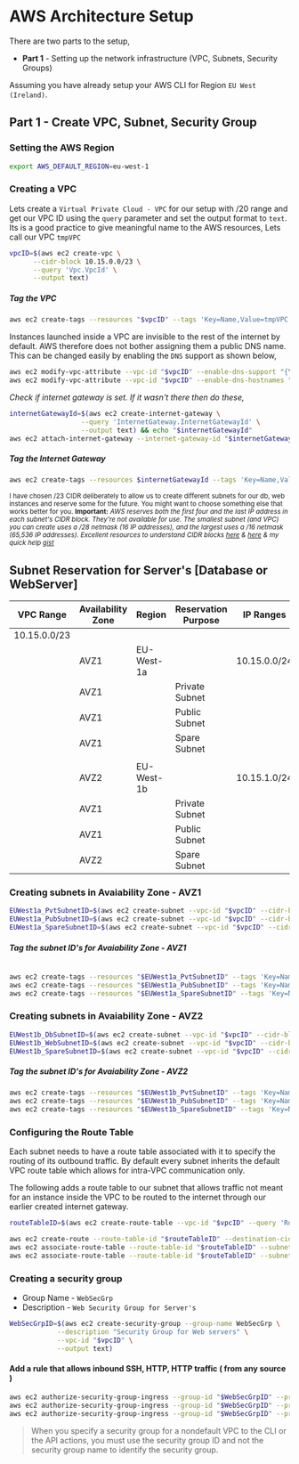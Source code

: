 # AWS Architecture Setup

There are two parts to the setup,
- **Part 1** - Setting up the network infrastructure (VPC, Subnets, Security Groups)

Assuming you have already setup your AWS CLI for Region `EU West (Ireland)`.

## Part 1 - Create VPC, Subnet, Security Group
### Setting the AWS Region
```sh
export AWS_DEFAULT_REGION=eu-west-1
```

### Creating a VPC
Lets create a `Virtual Private Cloud - VPC` for our setup with /20 range and get our VPC ID using the `query` parameter and set the output format to `text`. Its is a good practice to give meaningful name to the AWS resources, Lets call our VPC `tmpVPC`

```sh
vpcID=$(aws ec2 create-vpc \
      --cidr-block 10.15.0.0/23 \
      --query 'Vpc.VpcId' \
      --output text)
```
##### Tag the VPC
```sh
aws ec2 create-tags --resources "$vpcID" --tags 'Key=Name,Value=tmpVPC'
```

Instances launched inside a VPC are invisible to the rest of the internet by default. AWS therefore does not bother assigning them a public DNS name. This can be changed easily by enabling the `DNS` support as shown below,

```sh
aws ec2 modify-vpc-attribute --vpc-id "$vpcID" --enable-dns-support "{\"Value\":true}"
aws ec2 modify-vpc-attribute --vpc-id "$vpcID" --enable-dns-hostnames "{\"Value\":true}"
```

_Check if internet gateway is set. If it wasn't there then do these,_
```sh 
internetGatewayId=$(aws ec2 create-internet-gateway \
                  --query 'InternetGateway.InternetGatewayId' \
                  --output text) && echo "$internetGatewayId"
aws ec2 attach-internet-gateway --internet-gateway-id "$internetGatewayId" --vpc-id "$vpcID"
```

##### Tag the Internet Gateway

```sh
aws ec2 create-tags --resources $internetGatewayId --tags 'Key=Name,Value=tmpVPC-Internet-Gateway'
```

<sup>I have chosen /23 CIDR deliberately to allow us to create different subnets for our db, web instances and reserve some for the future. You might want to choose something else that works better for you. **Important:** _AWS reserves both the first four and the last IP address in each subnet's CIDR block. They're not available for use. The smallest subnet (and VPC) you can create uses a /28 netmask (16 IP addresses), and the largest uses a /16 netmask (65,536 IP addresses). Excellent resources to understand CIDR blocks [here](http://bradthemad.org/tech/notes/cidr_subnets.php) & [here](https://coderwall.com/p/ndm54w/creating-an-ec2-instance-in-a-vpc-with-the-aws-command-line-interface) & my quick help [gist](https://gist.github.com/miztiik/baecbaa67b1f10e38186d70e51c13a6c#file-cidr-ip-range)_<sup>

## Subnet Reservation for Server's [Database or WebServer]

| VPC Range    | Availability Zone  | Region        | Reservation Purpose | IP Ranges      | IP Range        |
|--------------|--------------------|---------------|---------------------|----------------|-----------------|
| 10.15.0.0/23 |                    |               |                     |                |                 |
|              | AVZ1               | EU-West-1a    |                     | 10.15.0.0/24   |                 |
|              | AVZ1               |               | Private Subnet      |                | 10.15.0.0/25    |
|              | AVZ1               |               | Public Subnet       |                | 10.15.0.128/26  |
|              | AVZ1               |               | Spare Subnet        |                |                 |
|              |                    |               |                     |                |                 |
|              | AVZ2               | EU-West-1b    |                     | 10.15.1.0/24   |                 |
|              | AVZ1               |               | Private Subnet      |                | 10.15.1.0/25    |
|              | AVZ1               |               | Public Subnet       |                | 10.15.1.128/26  |
|              | AVZ2               |               | Spare Subnet        |                |                 |


### Creating subnets in Avaiability Zone - AVZ1
```sh
EUWest1a_PvtSubnetID=$(aws ec2 create-subnet --vpc-id "$vpcID" --cidr-block 10.15.0.0/25 --availability-zone eu-west-1a --query 'Subnet.SubnetId' --output text)
EUWest1a_PubSubnetID=$(aws ec2 create-subnet --vpc-id "$vpcID" --cidr-block 10.15.0.128/26 --availability-zone eu-west-1a --query 'Subnet.SubnetId' --output text)
EUWest1a_SpareSubnetID=$(aws ec2 create-subnet --vpc-id "$vpcID" --cidr-block XX.XX.XX./XX --availability-zone eu-west-1a --query 'Subnet.SubnetId' --output text)
```
##### Tag the subnet ID's for Avaiability Zone - AVZ1
```sh

aws ec2 create-tags --resources "$EUWest1a_PvtSubnetID" --tags 'Key=Name,Value=az1-eu-west-1a-pvt-Subnet'
aws ec2 create-tags --resources "$EUWest1a_PubSubnetID" --tags 'Key=Name,Value=az1-eu-west-1a-pub-Subnet'
aws ec2 create-tags --resources "$EUWest1a_SpareSubnetID" --tags 'Key=Name,Value=az1-eu-west-1a-Spare-Subnet'

```

### Creating subnets in Avaiability Zone - AVZ2
```sh
EUWest1b_DbSubnetID=$(aws ec2 create-subnet --vpc-id "$vpcID" --cidr-block 10.15.1.0/25 --availability-zone eu-west-1b --query 'Subnet.SubnetId' --output text)
EUWest1b_WebSubnetID=$(aws ec2 create-subnet --vpc-id "$vpcID" --cidr-block 10.15.1.128/25 --availability-zone eu-west-1b --query 'Subnet.SubnetId' --output text)
EUWest1b_SpareSubnetID=$(aws ec2 create-subnet --vpc-id "$vpcID" --cidr-block XX.XX.XX./XX --availability-zone eu-west-1b --query 'Subnet.SubnetId' --output text)
```
##### Tag the subnet ID's for Avaiability Zone - AVZ2
```sh
aws ec2 create-tags --resources "$EUWest1b_PvtSubnetID" --tags 'Key=Name,Value=az1-eu-west-1c-Pvt-Subnet'
aws ec2 create-tags --resources "$EUWest1b_PubSubnetID" --tags 'Key=Name,Value=az1-eu-west-1c-Pub-Subnet'
aws ec2 create-tags --resources "$EUWest1b_SpareSubnetID" --tags 'Key=Name,Value=az1-eu-west-1c-Spare-Subnet'
```

### Configuring the Route Table
Each subnet needs to have a route table associated with it to specify the routing of its outbound traffic. By default every subnet inherits the default VPC route table which allows for intra-VPC communication only.

The following adds a route table to our subnet that allows traffic not meant for an instance inside the VPC to be routed to the internet through our earlier created internet gateway.

```sh
routeTableID=$(aws ec2 create-route-table --vpc-id "$vpcID" --query 'RouteTable.RouteTableId' --output text)

aws ec2 create-route --route-table-id "$routeTableID" --destination-cidr-block 0.0.0.0/0 --gateway-id "$internetGatewayId"
aws ec2 associate-route-table --route-table-id "$routeTableID" --subnet-id "$EUWest1a_WebSubnetID"
aws ec2 associate-route-table --route-table-id "$routeTableID" --subnet-id "$EUWest1b_WebSubnetID"
```

### Creating a security group
 - Group Name - `WebSecGrp`
 - Description - `Web Security Group for Server's`

```sh
WebSecGrpID=$(aws ec2 create-security-group --group-name WebSecGrp \
            --description "Security Group for Web servers" \
            --vpc-id "$vpcID" \
            --output text)
```

#### Add a rule that allows inbound SSH, HTTP, HTTP traffic ( from any source )

```sh
aws ec2 authorize-security-group-ingress --group-id "$WebSecGrpID" --protocol tcp --port 22 --cidr 0.0.0.0/0
aws ec2 authorize-security-group-ingress --group-id "$WebSecGrpID" --protocol tcp --port 80 --cidr 0.0.0.0/0
aws ec2 authorize-security-group-ingress --group-id "$WebSecGrpID" --protocol tcp --port 443 --cidr 0.0.0.0/0
```

>When you specify a security group for a nondefault VPC to the CLI or the API actions, you must use the security group ID and not the security group name to identify the security group.
